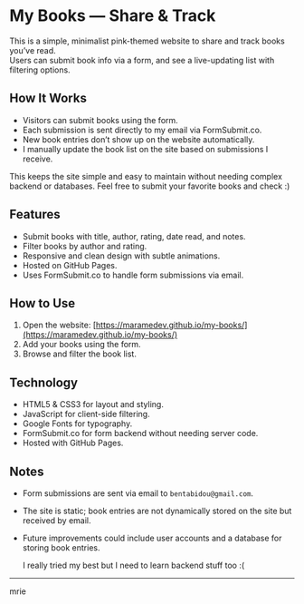 # My Books — Share & Track

This is a simple, minimalist pink-themed website to share and track books you’ve read.  
Users can submit book info via a form, and see a live-updating list with filtering options.

## How It Works

- Visitors can submit books using the form.  
- Each submission is sent directly to my email via FormSubmit.co.  
- New book entries don’t show up on the website automatically.  
- I manually update the book list on the site based on submissions I receive.  

This keeps the site simple and easy to maintain without needing complex backend or databases.
Feel free to submit your favorite books and check :)

## Features

- Submit books with title, author, rating, date read, and notes.
- Filter books by author and rating.
- Responsive and clean design with subtle animations.
- Hosted on GitHub Pages.
- Uses FormSubmit.co to handle form submissions via email.

## How to Use

1. Open the website: [https://maramedev.github.io/my-books/](https://maramedev.github.io/my-books/)
2. Add your books using the form.
3. Browse and filter the book list.

## Technology

- HTML5 & CSS3 for layout and styling.
- JavaScript for client-side filtering.
- Google Fonts for typography.
- FormSubmit.co for form backend without needing server code.
- Hosted with GitHub Pages.

## Notes

- Form submissions are sent via email to `bentabidou@gmail.com`.
- The site is static; book entries are not dynamically stored on the site but received by email.
- Future improvements could include user accounts and a database for storing book entries.

  I really tried my best but I need to learn backend stuff too :(

---

mrie

